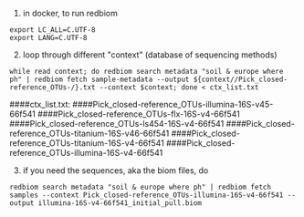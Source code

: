 1. in docker, to run redbiom
```
export LC_ALL=C.UTF-8
export LANG=C.UTF-8
```

2. loop through different "context" (database of sequencing methods)
```
while read context; do redbiom search metadata "soil & europe where ph" | redbiom fetch sample-metadata --output ${context//Pick_closed-reference_OTUs-/}.txt --context $context; done < ctx_list.txt 
```

####ctx_list.txt:
####Pick_closed-reference_OTUs-illumina-16S-v45-66f541
####Pick_closed-reference_OTUs-flx-16S-v4-66f541
####Pick_closed-reference_OTUs-ls454-16S-v4-66f541
####Pick_closed-reference_OTUs-titanium-16S-v46-66f541
####Pick_closed-reference_OTUs-titanium-16S-v4-66f541
####Pick_closed-reference_OTUs-illumina-16S-v4-66f541

3. if you need the sequences, aka the biom files, do
```
redbiom search metadata "soil & europe where ph" | redbiom fetch samples --context Pick_closed-reference_OTUs-illumina-16S-v4-66f541 --output illumina-16S-v4-66f541_initial_pull.biom
``` 
